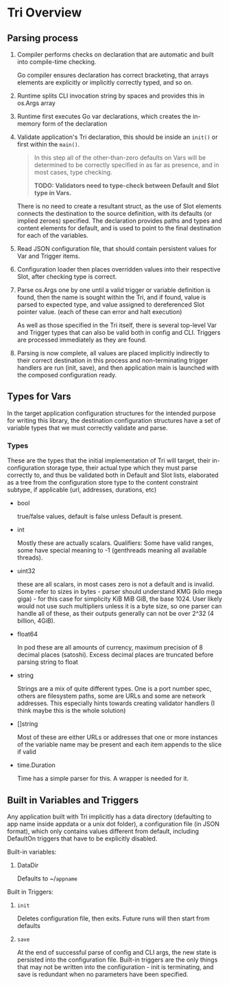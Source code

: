 # Tri Overview

## Parsing process

1. Compiler performs checks on declaration that are automatic and built into compile-time checking.
   
   Go compiler ensures declaration has correct bracketing, that arrays elements are explicitly or implicitly correctly typed, and so on.

3. Runtime splits CLI invocation string by spaces and provides this in os.Args array

4. Runtime first executes Go var declarations, which creates the in-memory form of the declaration

5. Validate application's Tri declaration, this should be inside an `init()` or first within the `main()`.
   
   > In this step all of the other-than-zero defaults on Vars will be determined to be correctly specified in as far as presence, and in most cases, type checking. 
   > 
   > **TODO: Validators need to type-check between Default and Slot type in Vars.**
   
   There is no need to create a resultant struct, as the use of Slot elements connects the destination to the source definition, with its defaults (or implied zeroes) specified. The declaration provides paths and types and content elements for default, and is used to point to the final destination for each of the variables.

6. Read JSON configuration file, that should contain persistent values for Var and Trigger items.

7. Configuration loader then places overridden values into their respective Slot, after checking type is correct.

8. Parse os.Args one by one until a valid trigger or variable definition is found, then the name is sought within the Tri, and if found, value is parsed to expected type, and value assigned to dereferenced Slot pointer value. (each of these can error and halt execution)
   
   As well as those specified in the Tri itself, there is several top-level Var and Trigger types that can also be valid both in config and CLI. Triggers are processed immediately as they are found.

9. Parsing is now complete, all values are placed implicitly indirectly to their correct destination in this process and non-terminating trigger handlers are run (init, save), and then application main is launched with the composed configuration ready.

## Types for Vars

In the target application configuration structures for the intended purpose for writing this library, the destination configuration structures have a set of variable types that we must correctly validate and parse.

### Types

These are the types that the initial implementation of Tri will target, their in-configuration storage type, their actual type which they must parse correctly to, and thus be validated both in Default and Slot lists, elaborated as a tree from the configuration store type to the content constraint subtype, if applicable (url, addresses, durations, etc)

- bool

   true/false values, default is false unless Default is present.

- int

   Mostly these are actually scalars. Qualifiers: Some have valid ranges, some have special meaning to -1 (genthreads meaning all available threads).

- uint32

   these are all scalars, in most cases zero is not a default and is invalid. Some refer to sizes in bytes - parser should understand KMG (kilo mega giga) - for this case for simplicity KiB MiB GiB, the base 1024. User likely would not use such multipliers unless it is a byte size, so one parser can handle all of these, as their outputs generally can not be over 2^32 (4 billion, 4GiB).

- float64

   In pod these are all amounts of currency, maximum precision of 8 decimal places (satoshi). Excess decimal places are truncated before parsing string to float

- string

   Strings are a mix of quite different types. One is a port number spec, others are filesystem paths, some are URLs and some are network addresses. This especially hints towards creating validator handlers (I think maybe this is the whole solution)

- []string

   Most of these are either URLs or addresses that one or more instances of the variable name may be present and each item appends to the slice if valid

- time.Duration

   Time has a simple parser for this. A wrapper is needed for it.

## Built in Variables and Triggers

Any application built with Tri implicitly has a data directory (defaulting to app name inside appdata or a unix dot folder), a configuration file (in JSON format), which only contains values different from default, including DefaultOn triggers that have to be explicitly disabled.

Built-in variables:

1. DataDir

   Defaults to ~/`appname`

Built in Triggers:

1. `init`

   Deletes configuration file, then exits. Future runs will then start from defaults

3. `save`
   
   At the end of successful parse of config and CLI args, the new state is persisted into the configuration file. Built-in triggers are the only things that may not be written into the configuration - init is terminating, and save is redundant when no parameters have been specified.